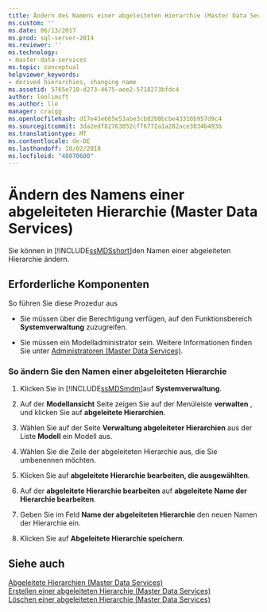 ```yaml
---
title: Ändern des Namens einer abgeleiteten Hierarchie (Master Data Services) | Microsoft-Dokumentation
ms.custom: ''
ms.date: 06/13/2017
ms.prod: sql-server-2014
ms.reviewer: ''
ms.technology:
- master-data-services
ms.topic: conceptual
helpviewer_keywords:
- derived hierarchies, changing name
ms.assetid: 5765e710-d273-4675-aee2-5718273bfdc4
author: leolimsft
ms.author: lle
manager: craigg
ms.openlocfilehash: d17e43e665e53abe3cb82b0bcbe43310b957d9c4
ms.sourcegitcommit: 3da2edf82763852cff6772a1a282ace3034b4936
ms.translationtype: MT
ms.contentlocale: de-DE
ms.lasthandoff: 10/02/2018
ms.locfileid: "48070600"
---
```

# <a name="change-a-derived-hierarchy-name-master-data-services"></a>Ändern des Namens einer abgeleiteten Hierarchie (Master Data Services)
  Sie können in [!INCLUDE[ssMDSshort](../includes/ssmdsshort-md.md)]den Namen einer abgeleiteten Hierarchie ändern.  
  
## <a name="prerequisites"></a>Erforderliche Komponenten  
 So führen Sie diese Prozedur aus  
  
-   Sie müssen über die Berechtigung verfügen, auf den Funktionsbereich **Systemverwaltung** zuzugreifen.  
  
-   Sie müssen ein Modelladministrator sein. Weitere Informationen finden Sie unter [Administratoren &#40;Master Data Services&#41;](administrators-master-data-services.md).  
  
### <a name="to-change-a-derived-hierarchy-name"></a>So ändern Sie den Namen einer abgeleiteten Hierarchie  
  
1.  Klicken Sie in [!INCLUDE[ssMDSmdm](../includes/ssmdsmdm-md.md)]auf **Systemverwaltung**.  
  
2.  Auf der **Modellansicht** Seite zeigen Sie auf der Menüleiste **verwalten** , und klicken Sie auf **abgeleitete Hierarchien**.  
  
3.  Wählen Sie auf der Seite **Verwaltung abgeleiteter Hierarchien** aus der Liste **Modell** ein Modell aus.  
  
4.  Wählen Sie die Zeile der abgeleiteten Hierarchie aus, die Sie umbenennen möchten.  
  
5.  Klicken Sie auf **abgeleitete Hierarchie bearbeiten, die ausgewählten**.  
  
6.  Auf der **abgeleitete Hierarchie bearbeiten** auf **abgeleitete Name der Hierarchie bearbeiten**.  
  
7.  Geben Sie im Feld **Name der abgeleiteten Hierarchie** den neuen Namen der Hierarchie ein.  
  
8.  Klicken Sie auf **Abgeleitete Hierarchie speichern**.  
  
## <a name="see-also"></a>Siehe auch  
 [Abgeleitete Hierarchien &#40;Master Data Services&#41;](../../2014/master-data-services/derived-hierarchies-master-data-services.md)   
 [Erstellen einer abgeleiteten Hierarchie &#40;Master Data Services&#41;](../../2014/master-data-services/create-a-derived-hierarchy-master-data-services.md)   
 [Löschen einer abgeleiteten Hierarchie &#40;Master Data Services&#41;](../../2014/master-data-services/delete-a-derived-hierarchy-master-data-services.md)  
  
  

